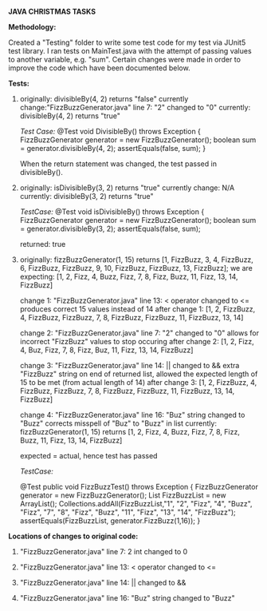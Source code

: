 ****JAVA CHRISTMAS TASKS****


**Methodology:**

Created a "Testing" folder to write some test code for my test via JUnit5 test library. I ran tests on MainTest.java with the attempt of passing values to another variable, e.g. "sum".
Certain changes were made in order to improve the code which have been documented below.


**Tests:**

1) originally: divisibleBy(4, 2) returns "false" currently
   change:"FizzBuzzGenerator.java" line 7: "2" changed to "0"
   currently: divisibleBy(4, 2) returns "true"
   
   *Test Case:*
   @Test
    void DivisibleBy() throws Exception {
        FizzBuzzGenerator generator = new FizzBuzzGenerator();
        boolean sum = generator.divisibleBy(4, 2);
        assertEquals(false, sum);
        }
    
    When the return statement was changed, the test passed in divisibleBy().
   
   
2) originally: isDivisibleBy(3, 2) returns "true" currently
   change: N/A
   currently: divisibleBy(3, 2) returns "true"
   
   *TestCase:*
   @Test
    void isDivisibleBy() throws Exception {
        FizzBuzzGenerator generator = new FizzBuzzGenerator();
        boolean sum = generator.divisibleBy(3, 2);
        assertEquals(false, sum);
        
    returned: true
   
   
3) originally: fizzBuzzGenerator(1, 15) returns [1, FizzBuzz, 3, 4, FizzBuzz, 6, FizzBuzz, FizzBuzz, 9, 10, FizzBuzz, FizzBuzz, 13, FizzBuzz];
   we are expecting: [1, 2, Fizz, 4, Buzz, Fizz, 7, 8, Fizz, Buzz, 11, Fizz, 13, 14, FizzBuzz]
       
   change 1: "FizzBuzzGenerator.java" line 13: < operator changed to <=     
   produces correct 15 values instead of 14
   after change 1: [1, 2, FizzBuzz, 4, FizzBuzz, FizzBuzz, 7, 8, FizzBuzz, FizzBuzz, 11, FizzBuzz, 13, 14]
        
   change 2: "FizzBuzzGenerator.java" line 7: "2" changed to "0"
   allows for incorrect "FizzBuzz" values to stop occuring
   after change 2: [1, 2, Fizz, 4, Buz, Fizz, 7, 8, Fizz, Buz, 11, Fizz, 13, 14, FizzBuzz]
        
   change 3: "FizzBuzzGenerator.java" line 14: || changed to &&
   extra "FizzBuzz" string on end of returned list, allowed the expected length of 15 to be met (from actual length of 14)
   after change 3: [1, 2, FizzBuzz, 4, FizzBuzz, FizzBuzz, 7, 8, FizzBuzz, FizzBuzz, 11, FizzBuzz, 13, 14, FizzBuzz]
        
   change 4: "FizzBuzzGenerator.java" line 16: "Buz" string changed to "Buzz"
   corrects misspell of "Buz" to "Buzz" in list
   currently: fizzBuzzGenerator(1, 15) returns  [1, 2, Fizz, 4, Buzz, Fizz, 7, 8, Fizz, Buzz, 11, Fizz, 13, 14, FizzBuzz]
   
   expected = actual, hence test has passed
   
   *TestCase:*
   
   @Test
       public void FizzBuzzTest() throws Exception {
           FizzBuzzGenerator generator = new FizzBuzzGenerator();
           List<String> FizzBuzzList = new ArrayList<String>();
           Collections.addAll(FizzBuzzList,"1", "2", "Fizz", "4", "Buzz", "Fizz", "7", "8", "Fizz", "Buzz", "11", "Fizz", "13", "14",                  "FizzBuzz");
           assertEquals(FizzBuzzList, generator.FizzBuzz(1,16));
       }

 **Locations of changes to original code:**

 1) "FizzBuzzGenerator.java" line 7: 2 int changed to 0
 
 2) "FizzBuzzGenerator.java" line 13: < operator changed to <=
 
 3) "FizzBuzzGenerator.java" line 14: || changed to &&
 
 4) "FizzBuzzGenerator.java" line 16: "Buz" string changed to "Buzz"
